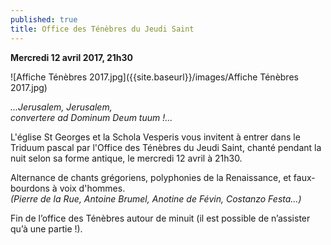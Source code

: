 ```yaml
---
published: true
title: Office des Ténèbres du Jeudi Saint
---
```

**Mercredi 12 avril 2017, 21h30**  

![Affiche Ténèbres 2017.jpg]({{site.baseurl}}/images/Affiche Ténèbres 2017.jpg)

*...Jerusalem, Jerusalem,  
   convertere ad Dominum Deum tuum !...*  

L'église St Georges et la Schola Vesperis vous invitent à entrer dans le Triduum pascal par l'Office des Ténèbres du Jeudi Saint, chanté  pendant la nuit selon sa forme antique, le mercredi 12 avril à 21h30.  

   Alternance de chants grégoriens, polyphonies de la Renaissance, et faux-bourdons à voix d'hommes.  
   *(Pierre de la Rue, Antoine Brumel, Anotine de Févin, Costanzo Festa...)*  
   
   Fin de l’office des Ténèbres autour de minuit (il est possible de n’assister qu’à une partie !).
